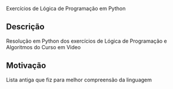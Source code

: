  Exercícios de Lógica de Programação em Python

## Descrição
Resolução em Python dos exercícios de Lógica de Programação e Algoritmos do Curso em Video


## Motivação
Lista antiga que fiz para melhor compreensão da linguagem

